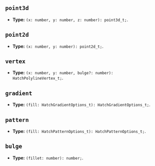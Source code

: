 ## `point3d`
- **Type:** `(x: number, y: number, z: number): point3d_t;`.

## `point2d`
- **Type:** `(x: number, y: number): point2d_t;`.

## `vertex`
- **Type:** `(x: number, y: number, bulge?: number): HatchPolylineVertex_t;`.

## `gradient`
- **Type:** `(fill: HatchGradientOptions_t): HatchGradientOptions_t;`.

## `pattern`
- **Type:** `(fill: HatchPatternOptions_t): HatchPatternOptions_t;`.

## `bulge`
- **Type:** `(fillet: number): number;`.

